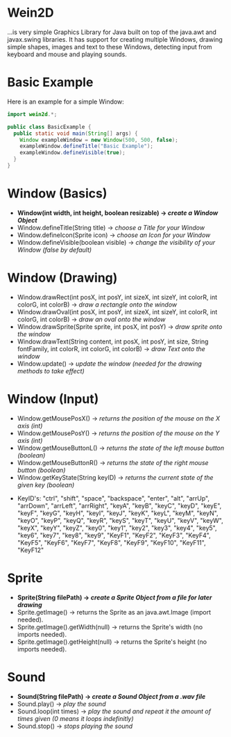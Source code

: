# Wein2D
...is very simple Graphics Library for Java built on top of the java.awt and javax.swing libraries. It has support for creating multiple Windows, drawing simple shapes, images and text to these Windows, detecting input from keyboard and mouse and playing sounds.

# Basic Example
Here is an example for a simple Window:
```java
import wein2d.*;

public class BasicExample {
  public static void main(String[] args) {
    Window exampleWindow = new Window(500, 500, false);
    exampleWindow.defineTitle("Basic Example");
    exampleWindow.defineVisible(true);
  }
}
```

# Window (Basics)
- **Window(int width, int height, boolean resizable) -> *create a Window Object***
- Window.defineTitle(String title) -> *choose a Title for your Window*
- Window.defineIcon(Sprite icon) -> *choose an Icon for your Window*
- Window.defineVisible(boolean visible) -> *change the visibility of your Window (false by default)*

# Window (Drawing)
- Window.drawRect(int posX, int posY, int sizeX, int sizeY, int colorR, int colorG, int colorB) -> *draw a rectangle onto the window*
- Window.drawOval(int posX, int posY, int sizeX, int sizeY, int colorR, int colorG, int colorB) -> *draw an oval onto the window*
- Window.drawSprite(Sprite sprite, int posX, int posY) -> *draw sprite onto the window*
- Window.drawText(String content, int posX, int posY, int size, String fontFamily, int colorR, int colorG, int colorB) -> *draw Text onto the window*
- Window.update() -> *update the window (needed for the drawing methods to take effect)*

# Window (Input)
- Window.getMousePosX() -> *returns the position of the mouse on the X axis (int)*
- Window.getMousePosY() -> *returns the position of the mouse on the Y axis (int)*
- Window.getMouseButtonL() -> *returns the state of the left mouse button (boolean)*
- Window.getMouseButtonR() -> *returns the state of the right mouse button (boolean)*
- Window.getKeyState(String keyID) -> *returns the current state of the given key (boolean)*
* KeyID's: "ctrl", "shift", "space", "backspace", "enter", "alt", "arrUp", "arrDown", "arrLeft", "arrRight", "keyA", "keyB", "keyC", "keyD", "keyE", "keyF", "keyG", "keyH", "keyI", "keyJ", "keyK", "keyL", "keyM", "keyN", "keyO", "keyP", "keyQ", "keyR", "keyS", "keyT", "keyU", "keyV", "keyW", "keyX", "keyY", "keyZ", "key0", "key1", "key2", "key3", "key4", "key5", "key6", "key7", "key8", "key9", "KeyF1", "KeyF2", "KeyF3", "KeyF4", "KeyF5", "KeyF6", "KeyF7", "KeyF8", "KeyF9", "KeyF10", "KeyF11", "KeyF12"

# Sprite
- **Sprite(String filePath) -> *create a Sprite Object from a file for later drawing***
- Sprite.getImage() -> returns the Sprite as an java.awt.Image (import needed).
- Sprite.getImage().getWidth(null) -> returns the Sprite's width (no imports needed).
- Sprite.getImage().getHeight(null) -> returns the Sprite's height (no imports needed).

# Sound
- **Sound(String filePath) -> *create a Sound Object from a .wav file***
- Sound.play() -> *play the sound*
- Sound.loop(int times) -> *play the sound and repeat it the amount of times given (0 means it loops indefinitly)*
- Sound.stop() -> *stops playing the sound*

